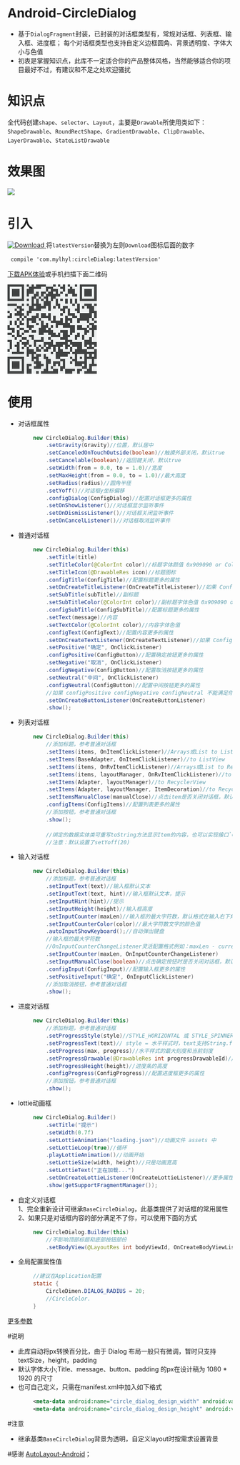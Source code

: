 # Android-CircleDialog 
 * 基于`DialogFragment`封装，已封装的对话框类型有，常规对话框、列表框、输入框、进度框；
 每个对话框类型也支持自定义边框圆角、背景透明度、字体大小与色值
 * 初衷是掌握知识点，此库不一定适合你的产品整体风格，当然能够适合你的项目最好不过，有建议和不足之处欢迎骚扰

# 知识点
  全代码创建`shape`、`selector`、`Layout`，主要是`Drawable`所使用类如下：
  `ShapeDrawable`、`RoundRectShape`、`GradientDrawable`、`ClipDrawable`、`LayerDrawable`、`StateListDrawable`

# 效果图
<img src="preview/gif.gif" width="240px"/>

# 引入

[ ![Download](https://api.bintray.com/packages/mylhyl/maven/circleDialog/images/download.svg) ](https://bintray.com/mylhyl/maven/circleDialog/_latestVersion)  将`latestVersion`替换为左则`Download`图标后面的数字

```xml
 compile 'com.mylhyl:circleDialog:latestVersion'
```

[下载APK体验](https://fir.im/sbvq)或手机扫描下面二维码

<img src="preview/qrdown.png"/>

# 使用
* 对话框属性
```java
        new CircleDialog.Builder(this)
            .setGravity(Gravity)//位置，默认居中
            .setCanceledOnTouchOutside(boolean)//触摸外部关闭，默认true
            .setCancelable(boolean)//返回键关闭，默认true
            .setWidth(from = 0.0, to = 1.0)//宽度
            .setMaxHeight(from = 0.0, to = 1.0)//最大高度
            .setRadius(radius)//圆角半径
            .setYoff()//对话框y坐标偏移
            .configDialog(ConfigDialog)//配置对话框更多的属性
            .setOnShowListener()//对话框显示监听事件
            .setOnDismissListener()//对话框关闭监听事件
            .setOnCancelListener()//对话框取消监听事件
```


* 普通对话框

```java
        new CircleDialog.Builder(this)
            .setTitle(title)
            .setTitleColor(@ColorInt color)//标题字体颜值 0x909090 or Color.parseColor("#909090")
            .setTitleIcon(@DrawableRes icon)//标题图标
            .configTitle(ConfigTitle)//配置标题更多的属性
            .setOnCreateTitleListener(OnCreateTitleListener)//如果 ConfigTitle 不能满足你，此监听器可以帮助你
            .setSubTitle(subTitle)//副标题
            .setSubTitleColor(@ColorInt color)//副标题字体色值 0x909090 or Color.parseColor("#909090")
            .configSubTitle(ConfigSubTitle)//配置标题更多的属性
            .setText(message)//内容
            .setTextColor(@ColorInt color)//内容字体色值
            .configText(ConfigText)//配置内容更多的属性
            .setOnCreateTextListener(OnCreateTextListener)//如果 ConfigText 不能满足你，此监听器可以帮助你
            .setPositive("确定", OnClickListener)
            .configPositive(ConfigButton)//配置确定按钮更多的属性
            .setNegative("取消", OnClickListener)
            .configNegative(ConfigButton)//配置取消按钮更多的属性
            .setNeutral("中间", OnClickListener)
            .configNeutral(ConfigButton)//配置中间按钮更多的属性
            //如果 configPositive configNegative configNeutral 不能满足你，此监听器可以帮助你
            .setOnCreateButtonListener(OnCreateButtonListener)
            .show();
```

* 列表对话框

```java
        new CircleDialog.Builder(this)
            //添加标题，参考普通对话框
            .setItems(items, OnItemClickListener)//Arrays或List to ListView
            .setItems(BaseAdapter, OnItemClickListener)//to ListView
            .setItems(items, OnRvItemClickListener)//Arrays或List to RecyclerView
            .setItems(items, layoutManager, OnRvItemClickListener)//to RecyclerView
            .setItems(Adapter, layoutManager)//to RecyclerView
            .setItems(Adapter, layoutManager, ItemDecoration)//to RecyclerView
            .setItemsManualClose(manualClose)//点击item是否关闭对话框，默认是关闭
            .configItems(ConfigItems)//配置列表更多的属性
            //添加按钮，参考普通对话框
            .show();

            //绑定的数据实体类可重写toString方法显示Item的内容，也可以实现接口`CircleItemLabel`接口
            //注意：默认设置了setYoff(20)
```

* 输入对话框
```java
        new CircleDialog.Builder(this)
            //添加标题，参考普通对话框
            .setInputText(text)//输入框默认文本
            .setInputText(text, hint)//输入框默认文本，提示
            .setInputHint(hint)//提示
            .setInputHeight(height)//输入框高度
            .setInputCounter(maxLen)//输入框的最大字符数，默认格式在输入右下角例如：20
            .setInputCounterColor(color)//最大字符数文字的颜色值
            .autoInputShowKeyboard();//自动弹出键盘
            //输入框的最大字符数
            //OnInputCounterChangeListener灵活配置格式例如：maxLen - currentLen + "/" + maxLen 最终效果是：10/20
            .setInputCounter(maxLen, OnInputCounterChangeListener)
            .setInputManualClose(boolean)//点击确定按钮时是否关闭对话框，默认关闭
            .configInput(ConfigInput)//配置输入框更多的属性
            .setPositiveInput("确定", OnInputClickListener)
            //添加取消按钮，参考普通对话框
            .show();
```

* 进度对话框
```java
        new CircleDialog.Builder(this)
            //添加标题，参考普通对话框
            .setProgressStyle(style)//STYLE_HORIZONTAL 或 STYLE_SPINNER
            .setProgressText(text)// style = 水平样式时，text支持String.format() 例如：已经下载%s
            .setProgress(max, progress)//水平样式的最大刻度和当前刻度
            .setProgressDrawable(@DrawableRes int progressDrawableId)//自定义进度样式资源文件
            .setProgressHeight(height)//进度条的高度
            .configProgress(ConfigProgress)//配置进度框更多的属性
            //添加按钮，参考普通对话框
            .show();
```

* lottie动画框
```java
        new CircleDialog.Builder()
            .setTitle("提示")
            .setWidth(0.7f)
            .setLottieAnimation("loading.json")//动画文件 assets 中
            .setLottieLoop(true)//循环
            .playLottieAnimation()//动画开始
            .setLottieSize(width, height)//只是动画宽高
            .setLottieText("正在加载...")
            .setOnCreateLottieListener(OnCreateLottieListener)//更多属性配置
            .show(getSupportFragmentManager());
```

* 自定义对话框  
1、完全重新设计可继承`BaseCircleDialog`，此基类提供了对话框的常用属性  
2、如果只是对话框内容的部分满足不了你，可以使用下面的方式
```java
        new CircleDialog.Builder(this)
            //不影响顶部标题和底部按钮部份
            .setBodyView(@LayoutRes int bodyViewId, OnCreateBodyViewListener listener)
```

* 全局配置属性值
```java
        //建议在Application配置
        static {
            CircleDimen.DIALOG_RADIUS = 20;
            //CircleColor.
        }
```
[更多参数](https://github.com/mylhyl/Android-CircleDialog/tree/master/circledialog/src/main/java/com/mylhyl/circledialog/params)

#说明

 * 此库自动将px转换百分比，由于 Dialog 布局一般只有微调，暂时只支持textSize，height，padding
 * 默认字体大小;Title、message、button、padding 的px在设计稿为 1080 * 1920 的尺寸
 * 也可自己定义，只需在manifest.xml中加入如下格式

```xml
        <meta-data android:name="circle_dialog_design_width" android:value="1200"/>
        <meta-data android:name="circle_dialog_design_height" android:value="1920"/>
```

#注意
 * 继承基类`BaseCircleDialog`背景为透明，自定义layout时按需求设置背景

#感谢
[AutoLayout-Android](https://github.com/DTHeaven/AutoLayout-Android)；
